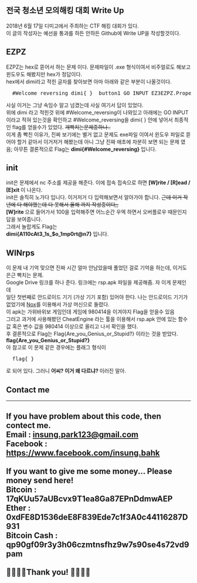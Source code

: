 ## 전국 청소년 모의해킹 대회 Write Up 
2018년 6월 17일 디미고에서 주최하는 CTF 해킹 대회가 있다. </br>
이 글의 작성자는 예선을 통과를 하든 안하든 Github에 Write UP을 작성할것이다. 

## EZPZ
EZPZ는 hex로 뜯어서 하는 문제 이다. 문제파일이 .exe 형식이여서 비주얼로도 해보고 윈도우도 해봤지만 hex가 정답이다. </br>
hex에서 dimi라고 적힌 글자를 찾아보면 아마 아래와 같은 부분이 나올것이다. </br>
<pre>
  #Welcome_reversing dimi{ }  button1 GO INPUT EZ3EZPZ.Properties.Resources
</pre>
사실 이거는 그냥 속임수 알고 넘겼는데 사실 여기서 답이 있었다. </br>
위에 dimi 라고 적힌것 위에 #Welcome_reversing이 나와있고 아래에는 GO INPUT 이라고 적혀 있는것을 확인하고 #Welcome_reversing을 dimi{ } 안에 넣어서 최종적인 flag를 얻을수가 있었다. ~~개빡치는문제중하나..~~ </br>
이게 좀 빡친 이유가, 진짜 보기에는 별거 없고 문제도 exe파일 이여서 윈도우 파일로 뜯어야 할거 같아서 이거저거 해봤는데 아니 그냥 진짜 애초에 차분히 보면 되는 문제 였음; 아무튼 결론적으로 Flag는 <strong> dimi{#Welcome_reversing} </strong> 입니다.

## init
init은 문제에서 nc 주소를 제공을 해준다. 이에 접속 접속으로 하면 <strong> [W]rite / [R]ead / [E]xit </strong> 이 나온다. </br>
init은 솔직히 노가다 입니다. 이거저거 다 입력해보면서 알아가야 합니다. ~~근데 이거 작년에 다 해야했는데 다 못해서 올해 까지 작성중이다;;~~ </br>
<strong> [W]rite </strong> 으로 들어가서 100을 입력해주면 어느순간 우엑 하면서 오버플로우 때문인지 답을 보여줍니다. </br>
그래서 놀랍게도 Flag는 </br>
<strong> dimi{A110cAt3_1s_$o_1mp0rt@n7} </strong> 입니다. </br>

## WINrps
이 문제 내 기억 맞으면 진짜 시간 얼마 안남았을때 풀었던 걸로 기억을 하는데, 이거도 은근 빡치는 문제. </br>
Google Drive 링크를 하나 준다. 링크에는 rsp.apk 파일을 제공해줌. 자 이게 문제인데 </br>
일단 첫번째로 안드로이드 기기 (가상 기기 포함) 있어야 한다. 나는 안드로이드 기기가 없었기에 <a href="https://kr.bignox.com/">Nox</a>를 이용해서 가상 머신으로 돌렸다. </br>
이 apk는 가위바위보 게임인데 게임에 980414을 이겨야지 Flag을 얻을수 있음 </br>
그러고 과거에 사용해봤던 CheatEngine 라는 툴을 이용해서 rsp.apk 안에 있는 함수 값 혹은 변수 값을 980414 이상으로 올리고 나서 확인을 했다. </br>
후 결론적으로 Flag는 Flag{Are_you_Genius_or_Stupid?} 이라는 것을 받았다. </br>
<strong> flag{Are_you_Genius_or_Stupid?} </strong> </br>
아 참고로 이 문제 같은 경우에는 플래그 형식이 
<pre>
  flag{ }
</pre> 
로 되어 있다. 그러니 <strong> 어씨? 이거 왜 다르냐? </strong> 이러진 말아. 


## Contact me
----------------------------------------
If you have problem about this code, then contect me. </br>
Email : insung.park123@gmail.com </br>
Facebook : https://www.facebook.com/insung.bahk </br>
</br>
If you want to give me some money... Please money send here! </br>
Bitcoin : 17qKUu57aUBcvx9T1ea8Ga87EPnDdmwAEP </br>
Ether : 0xdFE8D1536deE8F839Ede7c1f3A0c44116287D931  
Bitcoin Cash : qp90gf09r3y3h06czmtnsfhz9w7s90se4s72vd9pam </br> 
</br>
🙇‍♀️👾🤩Thank you! 🤩👾🙇‍♂️ 
----------------------------------------
